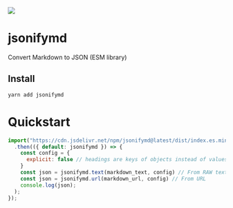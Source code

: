 <img src="https://img.shields.io/bundlephobia/minzip/jsonifymd@latest?color=%2328cb95&label=gzip" />

# jsonifymd

Convert Markdown to JSON (ESM library)

## Install

```
yarn add jsonifymd
```

# Quickstart

```js
import("https://cdn.jsdelivr.net/npm/jsonifymd@latest/dist/index.es.min.js")
  .then(({ default: jsonifymd }) => {
    const config = {
      explicit: false // headings are keys of objects instead of values
    }
    const json = jsonifymd.text(markdown_text, config) // From RAW text
    const json = jsonifymd.url(markdown_url, config) // From URL
    console.log(json);
  );
});
```
